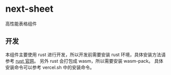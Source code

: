 # next-sheet
高性能表格组件

## 开发
本组件主要使用 rust 进行开发，所以开发前需要安装 rust 环境，具体安装方法请参考 [rust 官网](https://www.rust-lang.org/zh-CN/tools/install)。
另外 rust 会打包成 wasm，所以需要安装 wasm-pack。
具体安装命令可以参考 vercel.sh 中的安装命令。